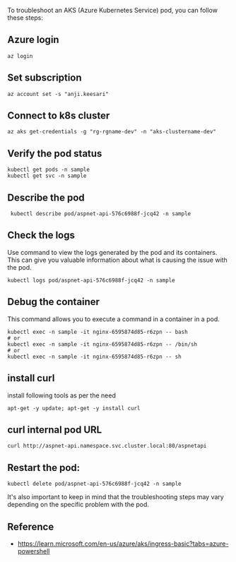To troubleshoot an AKS (Azure Kubernetes Service) pod, you can follow these steps:

## Azure login

```
az login
```

## Set subscription
```
az account set -s "anji.keesari"
```
## Connect to k8s cluster

```
az aks get-credentials -g "rg-rgname-dev" -n "aks-clustername-dev"
```

## Verify the pod status

```
kubectl get pods -n sample
kubectl get svc -n sample
```

## Describe the pod

```
 kubectl describe pod/aspnet-api-576c6988f-jcq42 -n sample
```

## Check the logs

Use command to view the logs generated by the pod and its containers. This can give you valuable information about what is causing the issue with the pod.

```
kubectl logs pod/aspnet-api-576c6988f-jcq42 -n sample
```

## Debug the container

This command allows you to execute a command in a container in a pod.

```
kubectl exec -n sample -it nginx-6595874d85-r6zpn -- bash
# or
kubectl exec -n sample -it nginx-6595874d85-r6zpn -- /bin/sh
# or
kubectl exec -n sample -it nginx-6595874d85-r6zpn -- sh
```
## install curl

install following tools as per the need
```
apt-get -y update; apt-get -y install curl
```

## curl internal pod URL

```
curl http://aspnet-api.namespace.svc.cluster.local:80/aspnetapi
```

## Restart the pod:

```
kubectl delete pod/aspnet-api-576c6988f-jcq42 -n sample
```
<!--
## scale up or down

If the issue is related to resource constraints, you can scale up or down the replicas of the deployment using the kubectl scale command.

-->
It's also important to keep in mind that the troubleshooting steps may vary depending on the specific problem with the pod.

## Reference

- <https://learn.microsoft.com/en-us/azure/aks/ingress-basic?tabs=azure-powershell>